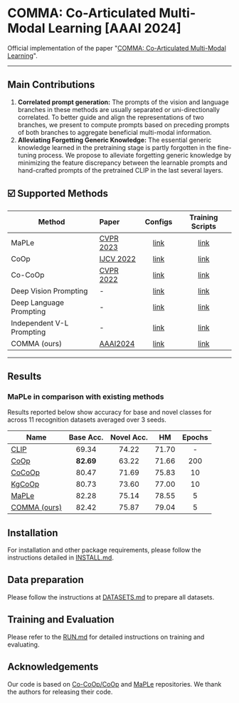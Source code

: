 # COMMA: Co-Articulated Multi-Modal Learning [AAAI 2024]

Official implementation of the paper "[COMMA: Co-Articulated Multi-Modal Learning](https://arxiv.org/abs/2401.00268)".
<hr />

## Main Contributions

1) **Correlated prompt generation:** The prompts of the vision and language branches in these methods are usually separated or uni-directionally correlated. To better guide and align the representations of two branches, we present to compute prompts based on preceding prompts of both branches to aggregate beneficial multi-modal information.
2) **Alleviating Forgetting Generic Knowledge:** The essential generic knowledge learned in the pretraining stage is partly forgotten in the fine-tuning process. We propose to alleviate forgetting generic knowledge by minimizing the feature discrepancy between the learnable prompts and hand-crafted prompts of the pretrained CLIP in the last several layers.


## :ballot_box_with_check: Supported Methods

[comment]: <> (| Language Prompting            | MaPLe |  [link]&#40;configs/trainers/IVLP/vit_b16_c2_ep5_batch4_4ctx_language_only.yaml&#41;      |      |)

| Method                    | Paper                                         |                             Configs                             |          Training Scripts          |
|---------------------------|:----------------------------------------------|:---------------------------------------------------------------:|:----------------------------------:|
| MaPLe                     | [CVPR 2023](https://arxiv.org/abs/2210.03117)                                     | [link](configs/trainers/MaPLe/vit_b16_c2_ep5_batch4_2ctx.yaml)  |       [link](scripts/maple)        |
| CoOp                      | [IJCV 2022](https://arxiv.org/abs/2109.01134) |                  [link](configs/trainers/CoOp)                  |        [link](scripts/coop)        |
| Co-CoOp                   | [CVPR 2022](https://arxiv.org/abs/2203.05557) |                 [link](configs/trainers/CoCoOp)                 |       [link](scripts/cocoop)       |
| Deep Vision Prompting     | -                                             |    [link](configs/trainers/VPT/vit_b16_c2_ep5_batch4_4.yaml)    |        [link](scripts/vpt)         |
| Deep Language Prompting   | -                                             |                 [link](configs/trainers/IVLP/vit_b16_c2_ep5_batch4_4ctx_language_only.yaml)                  | [link](scripts/language-prompting) |
| Independent V-L Prompting | -                                             | [link](configs/trainers/IVLP/vit_b16_c2_ep5_batch4_2+2ctx.yaml) |  [link](scripts/independent-vlp)   |
| COMMA (ours) | [AAAI2024]((https://arxiv.org/abs/2401.00268)  )                                             | [link](configs/trainers/COMMA/vit_b16_c2_ep5_batch4_2+2ctx.yaml) |  [link](scripts/comma)   |
<hr />

## Results
### MaPLe in comparison with existing methods
Results reported below show accuracy for base and novel classes for across 11 recognition datasets averaged over 3 seeds.

| Name                                                      | Base Acc. | Novel Acc. |    HM     | Epochs | 
|-----------------------------------------------------------|:---------:|:----------:|:---------:|:------:|
| [CLIP](https://arxiv.org/abs/2103.00020)                  |   69.34   |   74.22    |   71.70   |   -    |  
| [CoOp](https://arxiv.org/abs/2109.01134)                  | **82.69** |   63.22    |   71.66   |  200   | 
| [CoCoOp](https://arxiv.org/abs/2203.05557) |   80.47   |   71.69    |   75.83   |   10   | 
| [KgCoOp](https://arxiv.org/abs/2303.13283) |   80.73   |   73.60    |   77.00   |   10  |  
| [MaPLe ](https://arxiv.org/abs/2210.03117)  |   82.28   | 75.14  | 78.55 |   5    |  
[ COMMA (ours)](https://arxiv.org/abs/2401.00268)  |   82.42   | 75.87  | 79.04 |   5    |  

## Installation 
For installation and other package requirements, please follow the instructions detailed in [INSTALL.md](docs/INSTALL.md). 

## Data preparation
Please follow the instructions at [DATASETS.md](docs/DATASETS.md) to prepare all datasets.


## Training and Evaluation
Please refer to the [RUN.md](docs/RUN.md) for detailed instructions on training and evaluating.

## Acknowledgements

Our code is based on [Co-CoOp/CoOp](https://github.com/KaiyangZhou/CoOp) and [MaPLe](https://github.com/muzairkhattak/multimodal-prompt-learning) repositories. We thank the authors for releasing their code. 

